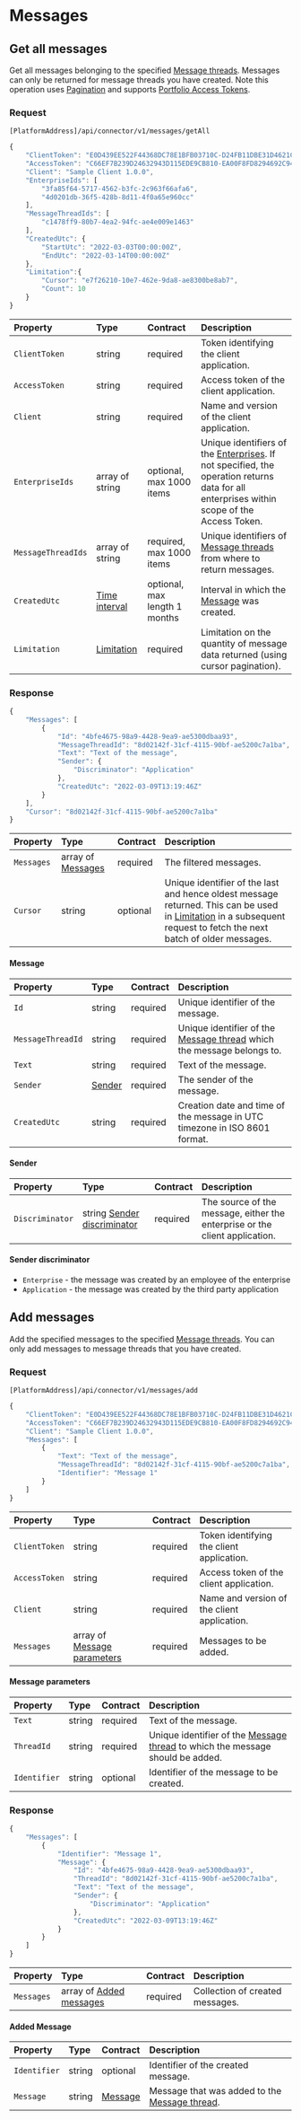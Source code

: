 # Messages

## Get all messages

Get all messages belonging to the specified [Message threads](messagethreads.md#message-thread). Messages can only be returned for message threads you have created. Note this operation uses [Pagination](../guidelines/pagination.md) and supports [Portfolio Access Tokens](../concepts/multi-property.md).

### Request

`[PlatformAddress]/api/connector/v1/messages/getAll`

```javascript
{
    "ClientToken": "E0D439EE522F44368DC78E1BFB03710C-D24FB11DBE31D4621C4817E028D9E1D",
    "AccessToken": "C66EF7B239D24632943D115EDE9CB810-EA00F8FD8294692C940F6B5A8F9453D",
    "Client": "Sample Client 1.0.0",
    "EnterpriseIds": [
        "3fa85f64-5717-4562-b3fc-2c963f66afa6",
        "4d0201db-36f5-428b-8d11-4f0a65e960cc"
    ],
    "MessageThreadIds": [
        "c1478ff9-80b7-4ea2-94fc-ae4e009e1463"
    ],
    "CreatedUtc": {
        "StartUtc": "2022-03-03T00:00:00Z",
        "EndUtc": "2022-03-14T00:00:00Z"
    },
    "Limitation":{
        "Cursor": "e7f26210-10e7-462e-9da8-ae8300be8ab7",
        "Count": 10
    }
}
```

| Property | Type | Contract | Description |
| :-- | :-- | :-- | :-- |
| `ClientToken` | string | required | Token identifying the client application. |
| `AccessToken` | string | required | Access token of the client application. |
| `Client` | string | required | Name and version of the client application. |
| `EnterpriseIds` | array of string | optional, max 1000 items | Unique identifiers of the [Enterprises](enterprises.md#enterprise). If not specified, the operation returns data for all enterprises within scope of the Access Token. |
| `MessageThreadIds` | array of string | required, max 1000 items | Unique identifiers of [Message threads](messagethreads.md#message-thread) from where to return messages. |
| `CreatedUtc` | [Time interval](_objects.md#time-interval) | optional, max length 1 months | Interval in which the [Message](#message) was created. |
| `Limitation` | [Limitation](../guidelines/pagination.md#limitation) | required | Limitation on the quantity of message data returned (using cursor pagination). |

### Response

```javascript
{
    "Messages": [
        {
            "Id": "4bfe4675-98a9-4428-9ea9-ae5300dbaa93",
            "MessageThreadId": "8d02142f-31cf-4115-90bf-ae5200c7a1ba",
            "Text": "Text of the message",
            "Sender": {
                "Discriminator": "Application"
            },
            "CreatedUtc": "2022-03-09T13:19:46Z"
        }
    ],
    "Cursor": "8d02142f-31cf-4115-90bf-ae5200c7a1ba"
}
```

| Property | Type | Contract | Description |
| :-- | :-- | :-- | :-- |
| `Messages` | array of [Messages](#message) | required | The filtered messages. |
| `Cursor` | string | optional | Unique identifier of the last and hence oldest message returned. This can be used in [Limitation](../guidelines/pagination.md#limitation) in a subsequent request to fetch the next batch of older messages. |

#### Message

| Property | Type | Contract | Description |
| :-- | :-- | :-- | :-- |
| `Id` | string | required | Unique identifier of the message. |
| `MessageThreadId` | string | required | Unique identifier of the [Message thread](messagethreads.md#message-thread) which the message belongs to. |
| `Text` | string | required | Text of the message. |
| `Sender` | [Sender](#sender) | required | The sender of the message. |
| `CreatedUtc` | string | required | Creation date and time of the message in UTC timezone in ISO 8601 format. |

#### Sender

| Property | Type | Contract | Description |
| :-- | :-- | :-- | :-- |
| `Discriminator` | string [Sender discriminator](#sender-discriminator) | required | The source of the message, either the enterprise or the client application. |

#### Sender discriminator

* `Enterprise` - the message was created by an employee of the enterprise
* `Application` - the message was created by the third party application

## Add messages

Add the specified messages to the specified [Message threads](messagethreads.md#message-thread). You can only add messages to message threads that you have created.

### Request

`[PlatformAddress]/api/connector/v1/messages/add`

```javascript
{
    "ClientToken": "E0D439EE522F44368DC78E1BFB03710C-D24FB11DBE31D4621C4817E028D9E1D",
    "AccessToken": "C66EF7B239D24632943D115EDE9CB810-EA00F8FD8294692C940F6B5A8F9453D",
    "Client": "Sample Client 1.0.0",
    "Messages": [
        {
            "Text": "Text of the message",
            "MessageThreadId": "8d02142f-31cf-4115-90bf-ae5200c7a1ba",
            "Identifier": "Message 1"
        }
    ]
}
```

| Property | Type | Contract | Description |
| :-- | :-- | :-- | :-- |
| `ClientToken` | string | required | Token identifying the client application. |
| `AccessToken` | string | required | Access token of the client application. |
| `Client` | string | required | Name and version of the client application. |
| `Messages` | array of [Message parameters](#message-parameters) | required | Messages to be added. |

#### Message parameters

| Property | Type | Contract | Description |
| :-- | :-- | :-- | :-- |
| `Text` | string | required | Text of the message. |
| `ThreadId` | string | required | Unique identifier of the [Message thread](messagethreads.md#message-thread) to which the message should be added. |
| `Identifier` | string | optional | Identifier of the message to be created. |

### Response

```javascript
{
    "Messages": [
        {
            "Identifier": "Message 1",
            "Message": {
                "Id": "4bfe4675-98a9-4428-9ea9-ae5300dbaa93",
                "ThreadId": "8d02142f-31cf-4115-90bf-ae5200c7a1ba",
                "Text": "Text of the message",
                "Sender": {
                    "Discriminator": "Application"
                },
                "CreatedUtc": "2022-03-09T13:19:46Z"
            }
        }
    ]
}
``` 

| Property | Type | Contract | Description |
| :-- | :-- | :-- | :-- |
| `Messages` | array of [Added messages](#added-message) | required | Collection of created messages. |

#### Added Message

| Property | Type | Contract | Description |
| :-- | :-- | :-- | :-- |
| `Identifier` | string | optional | Identifier of the created message. |
| `Message` | string | [Message](#message) | Message that was added to the [Message thread](messagethreads.md#message-thread). |

